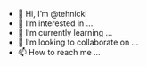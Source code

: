 - 👋 Hi, I’m @tehnicki
- 👀 I’m interested in ...
- 🌱 I’m currently learning ...
- 💞️ I’m looking to collaborate on ...
- 📫 How to reach me ...

<!---
tehnicki/tehnicki is a ✨ special ✨ repository because its `README.md` (this file) appears on your GitHub profile.
You can click the Preview link to take a look at your changes.
--->
